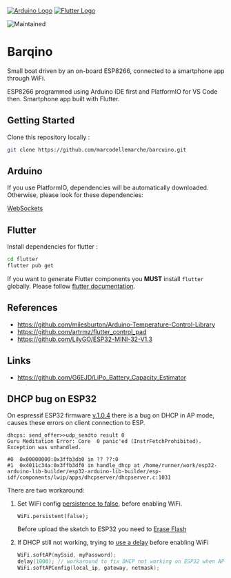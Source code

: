 [![Arduino Logo](https://www.vectorlogo.zone/logos/arduino/arduino-icon.svg)](https://arduino.cc/) 
[![Flutter Logo](https://www.vectorlogo.zone/logos/flutterio/flutterio-icon.svg)](https://flutter.dev/)

![Maintained](https://img.shields.io/badge/mantained-yes-green)
<!-- [![License](http://img.shields.io/badge/Licence-MIT-brightgreen.svg)](LICENSE.md) -->

# Barqino

Small boat driven by an on-board ESP8266, connected to a smartphone app through WiFi.

ESP8266 programmed using Arduino IDE first and PlatformIO for VS Code then. Smartphone app built with Flutter.

## Getting Started

Clone this repository locally :

``` bash
git clone https://github.com/marcodellemarche/barcuino.git
```

## Arduino

If you use PlatformIO, dependencies will be automatically downloaded. Otherwise, please look for these dependencies:

[WebSockets](https://github.com/Links2004/arduinoWebSockets/blob/master/src/WebSocketsServer.h)

## Flutter

Install dependencies for flutter :

``` bash
cd flutter
flutter pub get
```

If you want to generate Flutter components you **MUST** install `flutter` globally.
Please follow [flutter documentation](https://flutter.dev/docs/get-started/install).

## References

* https://github.com/milesburton/Arduino-Temperature-Control-Library
* https://github.com/artrmz/flutter_control_pad
* https://github.com/LilyGO/ESP32-MINI-32-V1.3

## Links

* https://github.com/G6EJD/LiPo_Battery_Capacity_Estimator

## DHCP bug on ESP32

On espressif ESP32 firmware [v.1.0.4](https://github.com/espressif/arduino-esp32/releases/tag/1.0.4) there is a bug on DHCP in AP mode, causes these errors on client connection to ESP.
```
dhcps: send_offer>>udp_sendto result 0
Guru Meditation Error: Core  0 panic'ed (InstrFetchProhibited). Exception was unhandled.
```
```
#0  0x00000000:0x3ffb3db0 in ?? ??:0
#1  0x4011c34a:0x3ffb3df0 in handle_dhcp at /home/runner/work/esp32-arduino-lib-builder/esp32-arduino-lib-builder/esp-idf/components/lwip/apps/dhcpserver/dhcpserver.c:1031
```
There are two workaround:
1. Set WiFi config [persistence to false](https://github.com/espressif/arduino-esp32/issues/2025#issuecomment-562848209), before enabling WiFi.
    ``` 
    WiFi.persistent(false); 
    ```
    Before upload the sketch to ESP32 you need to [Erase Flash](https://github.com/espressif/esptool#erase-flash-erase_flash--erase-region)

2. If DHCP still not working, trying to [use a delay](https://github.com/espressif/arduino-esp32/issues/2025#issuecomment-544131287) before enabling WiFi
    ``` c++
    WiFi.softAP(mySsid, myPassword);
    delay(1000); // workaround to fix DHCP not working on ESP32 when AP Mode!!!
    WiFi.softAPConfig(local_ip, gateway, netmask);
    ```
